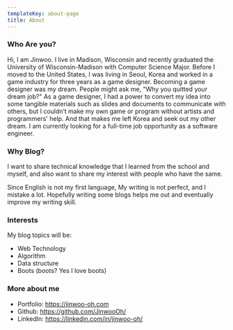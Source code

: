 ```yaml
---
templateKey: about-page
title: About
---
```

### Who Are you?

Hi, I am Jinwoo. I live in Madison, Wisconsin and recently graduated the University of Wisconsin-Madison with Computer Science Major. Before I moved to the United States, I was living in Seoul, Korea and worked in a game industry for three years as a game designer. Becoming a game designer was my dream. People might ask me, "Why you quitted your dream job?" As a game designer, I had a power to convert my idea into some tangible materials such as slides and documents to communicate with others, but I couldn’t make my own game or program without artists and programmers' help. And that makes me left Korea and seek out my other dream. I am currently looking for a full-time job opportunity as a software engineer.

### Why Blog?

I want to share technical knowledge that I learned from the school and myself, and also want to share my interest with people who have the same.

Since English is not my first language, My writing is not perfect, and I mistake a lot. Hopefully writing some blogs helps me out and eventually improve my writing skill.

### Interests

My blog topics will be:

* Web Technology
* Algorithm
* Data structure
* Boots (boots? Yes I love boots)

### More about me

* Portfolio: <https://jinwoo-oh.com>
* Github: <https://github.com/JinwooOh/>
* LinkedIn: <https://linkedin.com/in/jinwoo-oh/>
